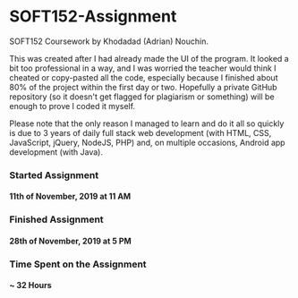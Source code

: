 # SOFT152-Assignment

SOFT152 Coursework by Khodadad (Adrian) Nouchin.
 
This was created after I had already made the UI of the program. It looked a bit too professional in a way, and I was worried the teacher would think I cheated or copy-pasted all the code, especially because I finished about 80% of the project within the first day or two. Hopefully a private GitHub repository (so it doesn't get flagged for plagiarism or something) will be enough to prove I coded it myself.

Please note that the only reason I managed to learn and do it all so quickly is due to 3 years of daily full stack web development (with HTML, CSS, JavaScript, jQuery, NodeJS, PHP) and, on multiple occasions, Android app development (with Java).

### Started Assignment

#### 11th of November, 2019 at 11 AM

### Finished Assignment

#### 28th of November, 2019 at 5 PM

### Time Spent on the Assignment

#### ~ 32 Hours
